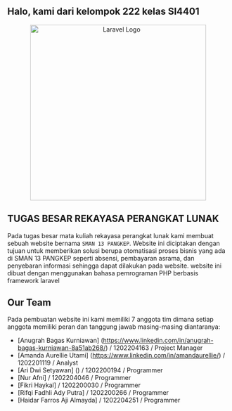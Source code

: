 ## Halo, kami dari kelompok 222 kelas SI4401

<p align="center"><img src="https://sman13pangkep.sch.id/resource/banner/1670316562Math_Google_Classroom_Banner_(20_%C3%97_8_cm).jpg" width="400" alt="Laravel Logo"></p>


## TUGAS BESAR REKAYASA PERANGKAT LUNAK
Pada tugas besar mata kuliah rekayasa perangkat lunak kami membuat sebuah website bernama `SMAN 13 PANGKEP`. Website ini diciptakan dengan tujuan untuk memberikan solusi berupa otomatisasi proses bisnis yang ada di SMAN 13 PANGKEP seperti absensi, pembayaran asrama, dan penyebaran informasi sehingga dapat dilakukan pada website.
website ini dibuat dengan menggunakan bahasa pemrograman PHP berbasis framework laravel 

## Our Team
Pada pembuatan website ini kami memiliki 7 anggota tim dimana setiap anggota memiliki peran dan tanggung jawab masing-masing diantaranya:
- [Anugrah Bagas Kurniawan] (https://www.linkedin.com/in/anugrah-bagas-kurniawan-8a51ab268/) / 1202204163 / Project Manager
- [Amanda Aurellie Utami] (https://www.linkedin.com/in/amandaurellie/) / 1202201119 / Analyst
- [Ari Dwi Setyawan] () / 1202200194 / Programmer
- [Nur Afni] / 1202204046 / Programmer
- [Fikri Haykal] / 1202200030 / Programmer
- [Rifqi Fadhli Ady Putra] / 1202200266 / Programmer
- [Haidar Farros Aji Almayda] / 1202204251 / Programmer

